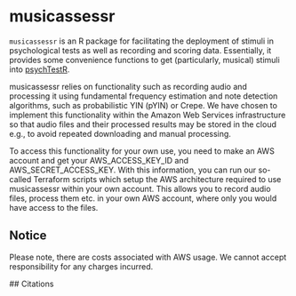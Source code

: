 # musicassessr

`musicassessr` is an R package for facilitating the deployment of stimuli in psychological tests as well as recording and scoring data. Essentially, it provides some convenience functions to get (particularly, musical) stimuli into [psychTestR](https://pmcharrison.github.io/psychTestR/).

musicassessr relies on functionality such as recording audio and processing it using fundamental frequency estimation and note detection algorithms, such as probabilistic YIN (pYIN) or Crepe. We have chosen to implement this functionality within the Amazon Web Services infrastructure so that audio files and their processed results may be stored in the cloud e.g., to avoid repeated downloading and manual processing.

To access this functionality for your own use, you need to make an AWS account and get your AWS_ACCESS_KEY_ID and AWS_SECRET_ACCESS_KEY. With this information, you can run our so-called Terraform scripts which setup the AWS architecture required to use musicassessr within your own account. This allows you to record audio files, process them etc. in your own AWS account, where only you would have access to the files.

## Notice
Please note, there are costs associated with AWS usage. We cannot accept responsibility for any charges incurred.

## Citations
